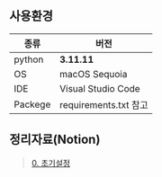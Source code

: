 ## 사용환경

|종류|버전|
|---|---|
|python|**3.11.11**|
|OS|macOS Sequoia|
|IDE|Visual Studio Code|
|Packege|requirements.txt 참고|

## 정리자료(Notion)
> [0. 초기설정](https://www.notion.so/191bd58b606e8059a7f7d3b4559f2276)
